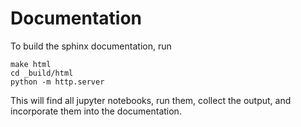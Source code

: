 # Documentation

To build the sphinx documentation, run
```
make html
cd _build/html
python -m http.server
```
This will find all jupyter notebooks, run them, collect the output, and incorporate them into the documentation.
